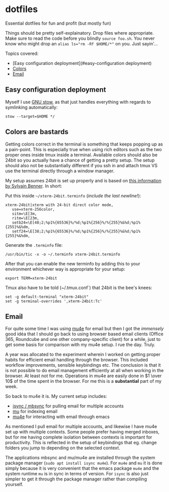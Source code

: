 # dotfiles
Essential dotfiles for fun and profit (but mostly fun)

Things should be pretty self-explainatory. Drop files where appropriate. Make sure to read the code before you blindly `source foo.sh`. You never know who might drop an `alias ls="rm -Rf $HOME/*"` on you. Just sayin'...

Topics covered:

- [Easy configuration deployment](#easy-configuration deployment)
- [Colors](#colors-are-bastards)
- [Email](#email)

## Easy configuration deployment

Myself I use [GNU stow](https://www.gnu.org/software/stow/), as that just handles everything with regards to symlinking automatically:

```shell
stow --target=$HOME */
```

## Colors are bastards

Getting colors correct in the terminal is something that keeps popping up as a pain-point. This is especially true when using rich editors such as the two proper ones inside tmux inside a terminal. Available colors should also be 24bit so you actually have a chance of getting a pretty setup. The setup should also not be substantially different if you ssh in and attach tmux VS use the terminal directly through a window manager.

My setup assumes 24bit is set up properly and is based on [this information by Sylvain Benner](https://github.com/syl20bnr/spacemacs/wiki/Terminal). In short:

Put this inside `~/xterm-24bit.terminfo` (_include the last newline!_):
```
xterm-24bit|xterm with 24-bit direct color mode,
   use=xterm-256color,
   sitm=\E[3m,
   ritm=\E[23m,
   setb24=\E[48;2;%p1%{65536}%/%d;%p1%{256}%/%{255}%&%d;%p1%{255}%&%dm,
   setf24=\E[38;2;%p1%{65536}%/%d;%p1%{256}%/%{255}%&%d;%p1%{255}%&%dm,

```

Generate the  `.terminfo` file:
```shell
/usr/bin/tic -x -o ~/.terminfo xterm-24bit.terminfo
```

After that you can enable the new terminfo by adding this to your environment whichever way is appropriate for your setup:
```shell
export TERM=xterm-24bit
```

Tmux also have to be told (~/.tmux.conf`) that 24bit is the bee's knees:
```
set -g default-terminal "xterm-24bit"
set -g terminal-overrides ',xterm-24bit:Tc'
```

## Email

For quite some time I was using [mu4e](https://djcbsoftware.nl/code/mu/mu4e.html) for email but then I got the _immensely_ good idéa that I should go back to using browser based email clients (Office 365, Roundcube and one other company-specific client) for a while, just to get some basis for comparison with my mu4e setup. I rue the day. Truly.

A year was allocated to the experiment wherein I worked on getting proper habits for efficient email handling through the browser. This included workflow improvements, sensible keybindings etc. The conclusion is that it is not possible to do email management efficiently at all when working in the browser. At least not for me. Operations in mu4e are easily done in $1 \over 10$ of the time spent in the browser. For me this is a **substantial** part of my week.

So back to mu4e it is. My current setup includes:

- [isync / mbsync](https://isync.sourceforge.io/) for pulling email for multiple accounts
- [mu](https://djcbsoftware.nl/code/mu/) for indexing email
- [mu4e](https://djcbsoftware.nl/code/mu/mu4e.html) for interacting with email through emacs

As mentioned I pull email for multiple accounts, and likewise I have mu4e set up with multiple contexts. Some people prefer having merged inboxes, but for me having complete isolation between contexts is important for productivity. This is reflected in the setup of keybindings that eg. change folders you jump to depending on the selected context.

The applications mbsync and mu/mu4e are installed through the system package manager (`sudo apt install isync mu4e`). For `mu4e` and `mu` it is done simply because it is very convenient that the emacs package `mu4e` and the system runtime `mu` is in sync in terms of version. For `isync` is also just simpler to get it through the package manager rather than compiling yourself.

